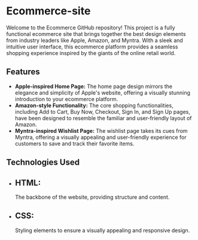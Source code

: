 # Ecommerce-site

Welcome to the Ecommerce GitHub repository! This project is a fully functional ecommerce site that brings together the best design elements from industry leaders like Apple, Amazon, and Myntra. With a sleek and intuitive user interface, this ecommerce platform provides a seamless shopping experience inspired by the giants of the online retail world.

## Features

- **Apple-inspired Home Page:** The home page design mirrors the elegance and simplicity of Apple's website, offering a visually stunning introduction to your ecommerce platform.
- **Amazon-style Functionality:** The core shopping functionalities, including Add to Cart, Buy Now, Checkout, Sign In, and Sign Up pages, have been designed to resemble the familiar and user-friendly layout of Amazon.
- **Myntra-inspired Wishlist Page:** The wishlist page takes its cues from Myntra, offering a visually appealing and user-friendly experience for customers to save and track their favorite items.
  
## Technologies Used
- ## HTML:
  The backbone of the website, providing structure and content.
- ## CSS:
  Styling elements to ensure a visually appealing and responsive design. 
